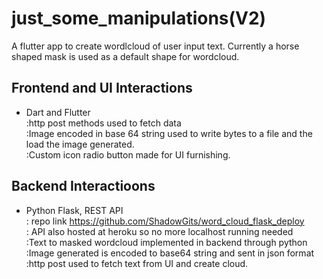 # just_some_manipulations(V2)
A flutter app to create wordlcloud of user input text. 
Currently a horse shaped mask is used as a default shape for wordcloud.

## Frontend and UI Interactions
- Dart and Flutter<br/>
    :http post methods used to fetch data<br/>
    :Image encoded in base 64 string used to write bytes to a file and the load the image generated.<br/>
    :Custom icon radio button made for UI furnishing.<br/>
## Backend Interactioons
- Python Flask, REST API<br/>
    : repo link https://github.com/ShadowGits/word_cloud_flask_deploy<br/>
    : API also hosted at heroku so no more localhost running needed<br/>
    :Text to masked wordcloud implemented in backend through python<br/>
    :Image generated is encoded to base64 string and sent in json format<br/>
    :http post used to fetch text from UI and create cloud.<br/>
